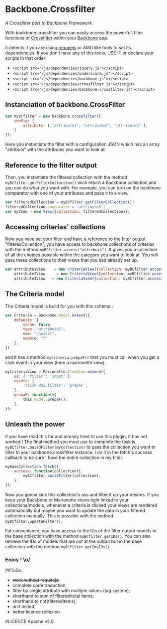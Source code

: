 # Backbone.Crossfilter
_A Crossfilter port to Backbone Framework._

With backbone.crossfilter you can easily access the powerfull filter functions of [Crossfilter](http://square.github.io/crossfilter/) within your [Backbone](http://backbonejs.org/) app.

It detects if you are using [requirejs](http://www.requirejs.org/) or AMD like tools to set its dependencies.
If you don't have any of this tools, USE IT 
or declare your scripts in that order:
* ```<script src="/js/dependencies/jquery.js"></script>```
* ```<script src="/js/dependencies/underscore.js"></script>```
* ```<script src="/js/dependencies/backbone.js"></script>```
* ```<script src="/js/dependencies/crossfilter.js"></script>```
* ```<script src="/js/dependencies/backbone.crossfilter.js"></script>```

## Instanciation of backbone.CrossFilter
```javascript
var myBCfilter = new backbone.crossfilter({
	config: {
		attributs: [ "attribute1", "attribute2", "attribute3" ],
	}
});
```

Here you instantiate the filter with a configuration JSON which has an array "attributs" with the attributes you want to look at.

## Reference to the filter output
Then, you instantiate the filtered collection with the method ```myBCfilter.getFilterCollection()``` wich return a Backbone collection,and you can do what you want with.
For example, you can turn on the backbone comparator with one of your attributes and pass it to a view.

```javascript
var filteredCollection = myBCfilter.getFilterCollection();
filteredCollection.comparator = 'attribute3';
var myView = new View({collection: filteredCollection});
```

## Accessing criterias' collections
Now you have set your filter and have a reference to the filter output "filteredCollection", you have access to backbone collections of criterias with the method ```myBCfilter.access("attribute")```.
It gives you a collection of all the choices possible within the category you want to look at.
You will pass these collections to their views that you had already set up.

```javascript
var attribute1View    = new CriteriaView({collection: myBCfilter.access("attribute1")}),
	attribute2View     = new CriteriaView({collection: myBCfilter.access("attribute2")}),
	attribute3View   = new CriteriaView({collection: myBCfilter.access("attribute3")});
```

## The Criteria model
The Criteria model is build for you with this schema :

```javascript
var Criteria = Backbone.Model.extend({
	defaults: {
		coche: false,
		type: "attribute1",
		nom: "choice1",
		nombre: "7"
	},
})
```
and it has a method ```myCriteria.prepaF()``` that you must call when you get a click event in your view (here a marionette view).
```javascript
myCriteriaView = Marionette.ItemView.extend({
	ui: { 'filter': 'input' },
	events: {
		'click @ui.filter': 'prepaF',
	},
	prepaF: function(){
		this.model.prepaF();
	},
});
```
## Unleash the power
if you have read this far and already tried to use this plugin, it has not worked !
The final method you must use to complete the task is ```myBCfilter.buildFilter(myCollection)``` to pass the collection you want to filter to your backbone.crossfilter instance. I do it in the fetch's success callback to be sure I have the entire collection in my filter.
```javascript
myBaseCollection.fetch({
	success: function(collection){
		myBCfilter.buildFilter(collection);
	},
});
```
Now you gonna kick this collection's ass and filter it up your desires.
If you keep your Backbone or Marionette views tight linked to your collections/models, whenever a criteria is clicked 
your views are rendered automatically but maybe you want to update the data in your filtered collection manually.
This is possible with the method ```myBCfilter.updateFilter()```.

For convenience, you have access to the IDs of the filter output models in the base collection with the method ```myBCfilter.getIDs()```.
You can also retrieve the IDs of models that are _not_ at the output but in the base collection with the method ```myBCfilter.getInvIDs()```. 

### Enjoy ! \o/

##ToDo
* ~~work without requirejs;~~
* complete code traduction;
* filter by single attribute with multiple values (tag system);
* shorthand to sum of filtered/total items;
* shorthand to not(filteredItems);
* unit tested;
* better licence reflexion

#LICENCE
Apache v2.0
